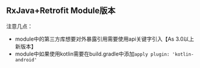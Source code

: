 ## RxJava+Retrofit Module版本

注意几点：
* module中的第三方库想要对外暴露引用需要使用api关键字引入【As 3.0以上新版本】
* module中如果使用kotlin需要在build.gradle中添加`apply plugin: 'kotlin-android'`
